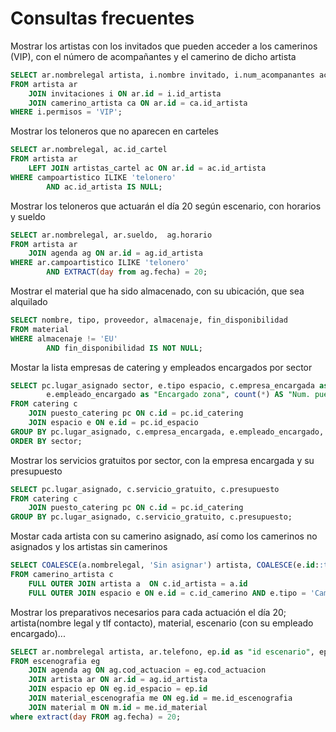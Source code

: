 # Consultas frecuentes
Mostrar los artistas con los invitados que pueden acceder a los camerinos (VIP), con el número de acompañantes y el camerino de dicho artista
```sql
SELECT ar.nombrelegal artista, i.nombre invitado, i.num_acompanantes acompañantes, ca.id_camerino
FROM artista ar 
	JOIN invitaciones i ON ar.id = i.id_artista
	JOIN camerino_artista ca ON ar.id = ca.id_artista
WHERE i.permisos = 'VIP';
```
Mostrar los teloneros que no aparecen en carteles
```sql
SELECT ar.nombrelegal, ac.id_cartel
FROM artista ar
	LEFT JOIN artistas_cartel ac ON ar.id = ac.id_artista
WHERE campoartistico ILIKE 'telonero' 
		AND ac.id_artista IS NULL;
```
Mostrar los teloneros que actuarán el día 20 según escenario, con horarios y sueldo
```sql
SELECT ar.nombrelegal, ar.sueldo,  ag.horario
FROM artista ar
	JOIN agenda ag ON ar.id = ag.id_artista
WHERE ar.campoartistico ILIKE 'telonero' 
		AND EXTRACT(day from ag.fecha) = 20;
```
Mostrar el material que ha sido almacenado, con su ubicación, que sea alquilado
```sql
SELECT nombre, tipo, proveedor, almacenaje, fin_disponibilidad
FROM material
WHERE almacenaje != 'EU' 
		AND fin_disponibilidad IS NOT NULL;
```
Mostar la lista empresas de catering y empleados encargados por sector
```sql
SELECT pc.lugar_asignado sector, e.tipo espacio, c.empresa_encargada as "Empresa", 
		e.empleado_encargado as "Encargado zona", count(*) AS "Num. puestos"
FROM catering c
	JOIN puesto_catering pc ON c.id = pc.id_catering
	JOIN espacio e ON e.id = pc.id_espacio
GROUP BY pc.lugar_asignado, c.empresa_encargada, e.empleado_encargado, e.tipo
ORDER BY sector;
```
Mostrar los servicios gratuitos por sector, con la empresa encargada y su presupuesto
```sql
SELECT pc.lugar_asignado, c.servicio_gratuito, c.presupuesto
FROM catering c
	JOIN puesto_catering pc ON c.id = pc.id_catering
GROUP BY pc.lugar_asignado, c.servicio_gratuito, c.presupuesto;
```
Mostar cada artista con su camerino asignado, así como los camerinos no asignados y los artistas sin camerinos
```sql
SELECT COALESCE(a.nombrelegal, 'Sin asignar') artista, COALESCE(e.id::text, 'Sin camerino') id_camerino
FROM camerino_artista c
	FULL OUTER JOIN artista a  ON c.id_artista = a.id
	FULL OUTER JOIN espacio e ON e.id = c.id_camerino AND e.tipo = 'Camerino';
```
Mostrar los preparativos necesarios para cada actuación el día 20; artista(nombre legal y tlf contacto), material, escenario (con su empleado encargado)...
```sql
SELECT ar.nombrelegal artista, ar.telefono, ep.id as "id escenario", ep.empleado_encargado encargado, ag.horario, m.nombre material
FROM escenografia eg
	JOIN agenda ag ON ag.cod_actuacion = eg.cod_actuacion
	JOIN artista ar ON ar.id = ag.id_artista
	JOIN espacio ep ON eg.id_espacio = ep.id
	JOIN material_escenografia me ON eg.id = me.id_escenografia
	JOIN material m ON m.id = me.id_material
where extract(day FROM ag.fecha) = 20;
```